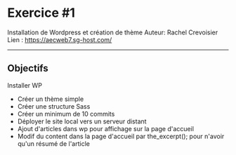 # Exercice #1
Installation de Wordpress et création de thème
Auteur: Rachel Crevoisier
Lien : https://aecweb7.sg-host.com/
___
## Objectifs
Installer WP
- Créer un thème simple
- Créer une structure Sass
- Créer un minimum de 10 commits
- Déployer le site local vers un serveur distant
- Ajout d'articles dans wp pour affichage sur la page d'accueil
- Modif du content dans la page d'accueil par the_excerpt(); pour n'avoir qu'un résumé de l'article

